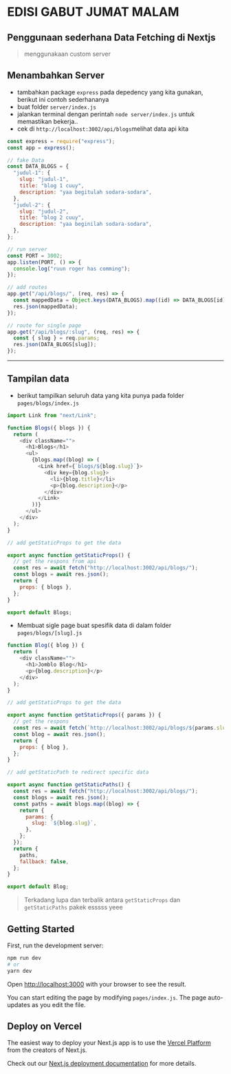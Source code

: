 # EDISI GABUT JUMAT MALAM

## Penggunaan sederhana Data Fetching di Nextjs

> menggunakaan custom server

## Menambahkan Server

- tambahkan package `express` pada depedency yang kita gunakan, berikut ini contoh sederhananya
- buat folder `server/index.js`
- jalankan terminal dengan perintah `node server/index.js` untuk memastikan bekerja..
- cek di `http://localhost:3002/api/blogs`melihat data api kita

```javascript
const express = require("express");
const app = express();

// fake Data
const DATA_BLOGS = {
  "judul-1": {
    slug: "judul-1",
    title: "blog 1 cuuy",
    description: "yaa begitulah sodara-sodara",
  },
  "judul-2": {
    slug: "judul-2",
    title: "blog 2 cuuy",
    description: "yaa beginilah sodara-sodara",
  },
};

// run server
const PORT = 3002;
app.listen(PORT, () => {
  console.log("ruun roger has comming");
});

// add routes
app.get("/api/blogs/", (req, res) => {
  const mappedData = Object.keys(DATA_BLOGS).map((id) => DATA_BLOGS[id]);
  res.json(mappedData);
});

// route for single page
app.get("/api/blogs/:slug", (req, res) => {
  const { slug } = req.params;
  res.json(DATA_BLOGS[slug]);
});
```

<hr />

## Tampilan data

- berikut tampilkan seluruh data yang kita punya pada folder `pages/blogs/index.js`

```javascript
import Link from "next/Link";

function Blogs({ blogs }) {
  return (
    <div className="">
      <h1>Blogs</h1>
      <ul>
        {blogs.map((blog) => (
          <Link href={`blogs/${blog.slug}`}>
            <div key={blog.slug}>
              <li>{blog.title}</li>
              <p>{blog.description}</p>
            </div>
          </Link>
        ))}
      </ul>
    </div>
  );
}

// add getStaticProps to get the data

export async function getStaticProps() {
  // get the respons from api
  const res = await fetch("http://localhost:3002/api/blogs/");
  const blogs = await res.json();
  return {
    props: { blogs },
  };
}

export default Blogs;
```

- Membuat sigle page buat spesifik data di dalam folder `pages/blogs/[slug].js`

```javascript
function Blog({ blog }) {
  return (
    <div className="">
      <h1>Jomblo Blog</h1>
      <p>{blog.description}</p>
    </div>
  );
}

// add getStaticProps to get the data

export async function getStaticProps({ params }) {
  // get the respons
  const res = await fetch(`http://localhost:3002/api/blogs/${params.slug}`);
  const blog = await res.json();
  return {
    props: { blog },
  };
}

// add getStaticPath te redirect specific data

export async function getStaticPaths() {
  const res = await fetch("http://localhost:3002/api/blogs/");
  const blogs = await res.json();
  const paths = await blogs.map((blog) => {
    return {
      params: {
        slug: `${blog.slug}`,
      },
    };
  });
  return {
    paths,
    fallback: false,
  };
}

export default Blog;
```

> Terkadang lupa dan terbalik antara `getStaticProps` dan `getStaticPaths` pakek esssss yeee

## Getting Started

First, run the development server:

```bash
npm run dev
# or
yarn dev
```

Open [http://localhost:3000](http://localhost:3000) with your browser to see the result.

You can start editing the page by modifying `pages/index.js`. The page auto-updates as you edit the file.

## Deploy on Vercel

The easiest way to deploy your Next.js app is to use the [Vercel Platform](https://vercel.com/import?utm_medium=default-template&filter=next.js&utm_source=create-next-app&utm_campaign=create-next-app-readme) from the creators of Next.js.

Check out our [Next.js deployment documentation](https://nextjs.org/docs/deployment) for more details.
